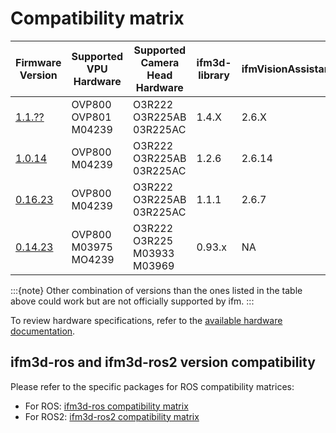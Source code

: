 # Compatibility matrix

| Firmware Version                                                      | Supported VPU Hardware         | Supported Camera Head Hardware            | ifm3d-library | ifmVisionAssistant |
| --------------------------------------------------------------------- | ------------------------------ | ------------------------------------------ | ------------- | ------------------ |
| [1.1.??](../Firmware/ReleaseNotes/FW_1.1.x/FW_1.1.x_Release_Notes.md) | OVP800 <br> OVP801 <br> M04239 | O3R222 <br> O3R225AB <br> 03R225AC         | 1.4.X         | 2.6.X              |
| [1.0.14](../Firmware/ReleaseNotes/FW_1.0.x/FW_1.0.x_Release_Notes.md) | OVP800 <br> M04239             | O3R222 <br> O3R225AB <br> 03R225AC         | 1.2.6         | 2.6.14             |
| [0.16.23](../Firmware/FW_0.16.x/FW_0.16.x_Release_Notes.md)           | OVP800 <br> M04239             | O3R222 <br> O3R225AB <br> 03R225AC         | 1.1.1         | 2.6.7              |
| [0.14.23](../Firmware/FW_0.14.x/Firmware_0.14.x_Release_Notes.md)     | OVP800 <br> M03975 <br> MO4239 | O3R222 <br> O3R225 <br> M03933 <br> M03969 | 0.93.x        | NA                 |


:::{note}
Other combination of versions than the ones listed in the table above could work but are not officially supported by ifm.
:::

To review hardware specifications, refer to the [available hardware documentation](../Technology/Hardware_Interfaces/hardware_specifications.md).

## ifm3d-ros and ifm3d-ros2 version compatibility

Please refer to the specific packages for ROS compatibility matrices:
- For ROS: [ifm3d-ros compatibility matrix](../SoftwareInterfaces/ROS/ifm3d-ros/README)
- For ROS2: [ifm3d-ros2 compatibility matrix](../SoftwareInterfaces/ROS/ifm3d-ros2/README)